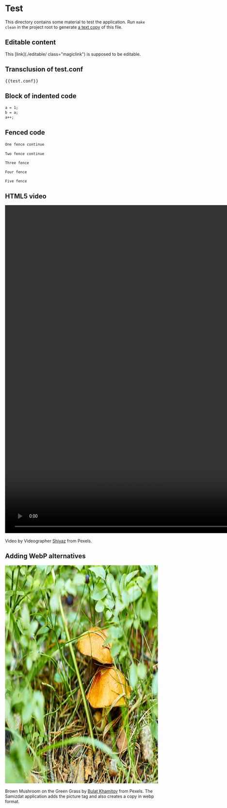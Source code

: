 # Test

This directory contains some material to test the application. Run `make clean` in the project root 
to generate [a text copy](./README.txt) of this file.

## Editable content

This [link](./editable/ class="magiclink") is supposed to be editable.

## Transclusion of test.conf

<pre>
{{test.conf}}
</pre>

## Block of indented code

    a = 1;
    b = a;
    a++;


## Fenced code

`
One fence
continue
`


``
Two fence
continue
``


```
Three fence
```


````
Four fence
````


`````
Five fence
`````


## HTML5 video

<div class="embed-responsive embed-responsive-16by9">
    <video class="img-fluid" width="1920" height="1080" controls="1">
      <source src="A_Living_Room_with_a_Cozy_Ambience.mp4" type="video/mp4" />
      Your browser does not support the video tag.
    </video>
</div>

Video by Videographer [Shiyaz](https://www.pexels.com/@videographer-shiyaz-2356948) from Pexels.

## Adding WebP alternatives

<img src="Brown_Mushroom_on_the_Green_Grass.jpg" class="img-fluid pb-2" width="1078" height="718" />

Brown Mushroom on the Green Grass by [Bulat Khamitov](https://www.pexels.com/@bulat/) from Pexels.
The Samizdat application adds the picture tag and also creates a copy in webp format.

